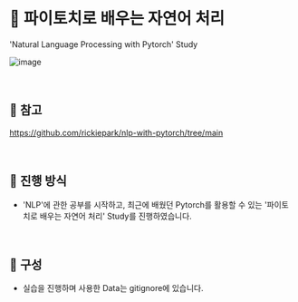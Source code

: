 # 📖 파이토치로 배우는 자연어 처리
'Natural Language Processing with Pytorch' Study
<br>  

![image](https://github.com/user-attachments/assets/fdb3bd30-6c3a-4f87-8782-f658fe7996a3)


<br>

## 🔎 참고
https://github.com/rickiepark/nlp-with-pytorch/tree/main

<br>

## 🎈 진행 방식
- 'NLP'에 관한 공부를 시작하고, 최근에 배웠던 Pytorch를 활용할 수 있는 '파이토치로 배우는 자연어 처리' Study를 진행하였습니다.

<br>

## 🎯 구성
- 실습을 진행하며 사용한 Data는 gitignore에 있습니다.
